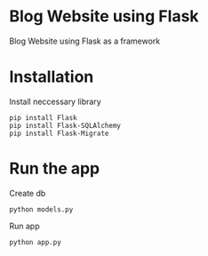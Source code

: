 # Blog Website using Flask
 Blog Website using Flask as a framework

# Installation
Install neccessary library
```shell
pip install Flask
pip install Flask-SQLAlchemy
pip install Flask-Migrate
```

# Run the app

Create db
```shell
python models.py
```

Run app
```shell
python app.py
```